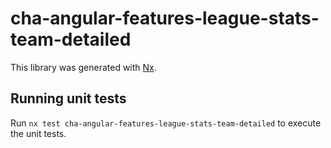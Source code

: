 # cha-angular-features-league-stats-team-detailed

This library was generated with [Nx](https://nx.dev).

## Running unit tests

Run `nx test cha-angular-features-league-stats-team-detailed` to execute the unit tests.
